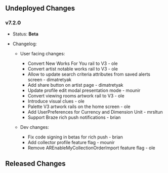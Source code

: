 ## Undeployed Changes

### v7.2.0

- Status: **Beta**
- Changelog:

  - User facing changes:

    - Convert New Works For You rail to V3 - ole
    - Convert artist notable works rail to V3 - ole
    - Allow to update search criteria attributes from saved alerts screen - dimatretyak
    - Add share button on artist page - dimatretyak
    - Update profile edit modal presentation mode - mounir
    - Convert viewing rooms artwork rail to V3 - ole
    - Introduce visual clues - ole
    - Palette V3 artwork rails on the home screen - ole
    - Add UserPreferences for Currency and Dimension Unit - mrsltun
    - Support Braze rich push notifications - brian

  - Dev changes:
    - Fix code signing in betas for rich push - brian
    - Add collector profile feature flag - mounir
    - Remove AREnableMyCollectionOrderImport feature flag - ole

<!-- DO NOT CHANGE -->

## Released Changes
